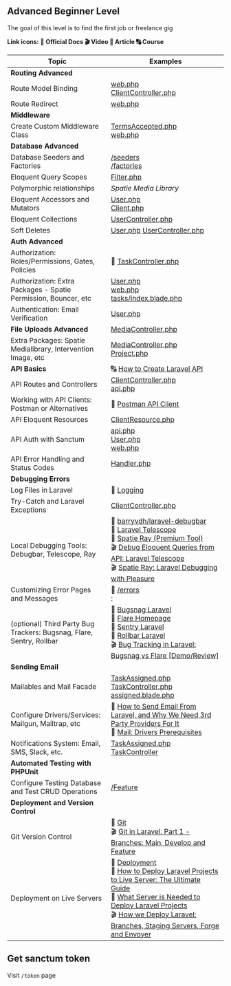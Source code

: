 ## Advanced Beginner Level
The goal of this level is to find the first job or freelance gig

__Link icons: :book: Official Docs :clapper: Video :page_facing_up: Article :capital_abcd: Course__ 

| Topic | Examples |
| ----- | ----- |
| **Routing Advanced** ||
| Route Model Binding | [web.php](https://github.com/LaravelDaily/Laravel-Roadmap-Advanced-Beginner-Roadmap/blob/main/routes/web.php#L26) <br> [ClientController.php](https://github.com/LaravelDaily/Laravel-Roadmap-Advanced-Beginner-Roadmap/blob/main/app/Http/Controllers/ClientController.php#L38) <br>|
| Route Redirect |[web.php](https://github.com/LaravelDaily/Laravel-Roadmap-Advanced-Beginner-Roadmap/blob/main/routes/web.php#L16) <br>|
| **Middleware** ||
| Create Custom Middleware Class | [TermsAccepted.php](https://github.com/LaravelDaily/Laravel-Roadmap-Advanced-Beginner-Roadmap/blob/main/app/Http/Middleware/TermsAccepted.php) <br> [web.php](https://github.com/LaravelDaily/Laravel-Roadmap-Advanced-Beginner-Roadmap/blob/main/routes/web.php#L23)|
| **Database Advanced** ||
| Database Seeders and Factories | [/seeders](https://github.com/LaravelDaily/Laravel-Roadmap-Advanced-Beginner-Roadmap/tree/main/database/seeders) <br> [/factories](https://github.com/LaravelDaily/Laravel-Roadmap-Advanced-Beginner-Roadmap/tree/main/database/factories) <br>|
| Eloquent Query Scopes | [Filter.php](https://github.com/LaravelDaily/Laravel-Roadmap-Advanced-Beginner-Roadmap/blob/main/app/Traits/Filter.php#L7) <br>|
| Polymorphic relationships | _Spatie Media Library_ <br>|
| Eloquent Accessors and Mutators | [User.php](https://github.com/LaravelDaily/Laravel-Roadmap-Advanced-Beginner-Roadmap/blob/main/app/Models/User.php#L58) <br> [Client.php](https://github.com/LaravelDaily/Laravel-Roadmap-Advanced-Beginner-Roadmap/blob/main/app/Models/Client.php#L23) |
| Eloquent Collections | [UserController.php](https://github.com/LaravelDaily/Laravel-Roadmap-Advanced-Beginner-Roadmap/blob/main/app/Http/Controllers/UserController.php#L20) <br>|
| Soft Deletes | [User.php](https://github.com/LaravelDaily/Laravel-Roadmap-Advanced-Beginner-Roadmap/blob/main/app/Models/User.php#L15) [UserController.php](https://github.com/LaravelDaily/Laravel-Roadmap-Advanced-Beginner-Roadmap/blob/main/app/Http/Controllers/UserController.php#L21)
| **Auth Advanced** ||
| Authorization: Roles/Permissions, Gates, Policies |:book: [TaskController.php](https://github.com/LaravelDaily/Laravel-Roadmap-Advanced-Beginner-Roadmap/blob/main/app/Http/Controllers/TaskController.php#L81) <br>|
| Authorization: Extra Packages - Spatie Permission, Bouncer, etc | [User.php](https://github.com/LaravelDaily/Laravel-Roadmap-Advanced-Beginner-Roadmap/blob/main/app/Models/User.php#L15) <br> [web.php](https://github.com/LaravelDaily/Laravel-Roadmap-Advanced-Beginner-Roadmap/blob/main/routes/web.php#L25) <br> [tasks/index.blade.php](https://github.com/LaravelDaily/Laravel-Roadmap-Advanced-Beginner-Roadmap/blob/main/resources/views/tasks/index.blade.php#L56) <br>
| Authentication: Email Verification | [User.php](https://github.com/LaravelDaily/Laravel-Roadmap-Advanced-Beginner-Roadmap/blob/main/app/Models/User.php#L13) <br>|
| **File Uploads Advanced** | [MediaController.php](https://github.com/LaravelDaily/Laravel-Roadmap-Advanced-Beginner-Roadmap/blob/main/app/Http/Controllers/MediaController.php#L14) <br>
| Extra Packages: Spatie Medialibrary, Intervention Image, etc | [MediaController.php](https://github.com/LaravelDaily/Laravel-Roadmap-Advanced-Beginner-Roadmap/blob/main/app/Http/Controllers/MediaController.php) <br> [Project.php](https://github.com/LaravelDaily/Laravel-Roadmap-Advanced-Beginner-Roadmap/blob/main/app/Models/Project.php#L12) <br>|
| **API Basics** |:capital_abcd: [How to Create Laravel API](https://laraveldaily.teachable.com/p/how-to-create-laravel-api) <br>|
| API Routes and Controllers | [ClientController.php](https://github.com/LaravelDaily/Laravel-Roadmap-Advanced-Beginner-Roadmap/blob/main/app/Http/Controllers/Api/ClientController.php) <br> [api.php](https://github.com/LaravelDaily/Laravel-Roadmap-Advanced-Beginner-Roadmap/blob/main/routes/api.php#L21) <br>|
| Working with API Clients: Postman or Alternatives |:book: [Postman API Client](https://www.postman.com/product/api-client/) <br>|
| API Eloquent Resources | [ClientResource.php](https://github.com/LaravelDaily/Laravel-Roadmap-Advanced-Beginner-Roadmap/blob/main/app/Http/Resources/ClientResource.php) <br>|
| API Auth with Sanctum | [api.php](https://github.com/LaravelDaily/Laravel-Roadmap-Advanced-Beginner-Roadmap/blob/main/routes/api.php#L21) <br> [User.php](https://github.com/LaravelDaily/Laravel-Roadmap-Advanced-Beginner-Roadmap/blob/main/app/Models/User.php#L15) <br> [web.php](https://github.com/LaravelDaily/Laravel-Roadmap-Advanced-Beginner-Roadmap/blob/main/routes/web.php#L46) <br>|
| API Error Handling and Status Codes | [Handler.php](https://github.com/LaravelDaily/Laravel-Roadmap-Advanced-Beginner-Roadmap/blob/main/app/Exceptions/Handler.php#L37) <br>
| **Debugging Errors** ||
| Log Files in Laravel |:book: [Logging](https://laravel.com/docs/8.x/logging) <br>|
| Try-Catch and Laravel Exceptions | [ClientController.php](https://github.com/LaravelDaily/Laravel-Roadmap-Advanced-Beginner-Roadmap/blob/main/app/Http/Controllers/ClientController.php#L55) <br>|
| Local Debugging Tools: Debugbar, Telescope, Ray |:book: [barryvdh/laravel-debugbar](https://github.com/barryvdh/laravel-debugbar) <br>:book: [Laravel Telescope](https://laravel.com/docs/8.x/telescope) <br>:book: [Spatie Ray (Premium Tool)](https://myray.app/) <br>:clapper: [Debug Eloquent Queries from API: Laravel Telescope](https://www.youtube.com/watch?v=SR3RzIfeozI) <br>:clapper: [Spatie Ray: Laravel Debugging with Pleasure](https://www.youtube.com/watch?v=n4pMxyAXeqY) <br>|
| Customizing Error Pages and Messages |:book: [/errors](https://github.com/LaravelDaily/Laravel-Roadmap-Advanced-Beginner-Roadmap/tree/main/resources/views/errors) <br>:
| (optional) Third Party Bug Trackers: Bugsnag, Flare, Sentry, Rollbar |:book: [Bugsnag Laravel](https://docs.bugsnag.com/platforms/php/laravel/) <br>:book: [Flare Homepage](https://flareapp.io/) <br>:book: [Sentry Laravel](https://docs.sentry.io/platforms/php/guides/laravel/) <br>:book: [Rollbar Laravel](https://docs.rollbar.com/docs/laravel) <br>:clapper: [Bug Tracking in Laravel: Bugsnag vs Flare [Demo/Review]](https://www.youtube.com/watch?v=88UqUXhWwGA) <br>|
| **Sending Email** ||
| Mailables and Mail Facade | [TaskAssigned.php](https://github.com/LaravelDaily/Laravel-Roadmap-Advanced-Beginner-Roadmap/blob/main/app/Mail/TaskAssigned.php) <br> [TaskController.php](https://github.com/LaravelDaily/Laravel-Roadmap-Advanced-Beginner-Roadmap/blob/main/app/Http/Controllers/TaskController.php#L41) <br> [assigned.blade.php](https://github.com/LaravelDaily/Laravel-Roadmap-Advanced-Beginner-Roadmap/blob/main/resources/views/emails/taks/assigned.blade.php)|
| Configure Drivers/Services: Mailgun, Mailtrap, etc |:page_facing_up: [How to Send Email From Laravel, and Why We Need 3rd Party Providers For It](https://laraveldaily.com/how-to-send-email-from-laravel-and-why-we-need-3rd-party-providers-for-it/) <br>:book: [Mail: Drivers Prerequisites](https://laravel.com/docs/8.x/mail#driver-prerequisites) <br>|
| Notifications System: Email, SMS, Slack, etc. | [TaskAssigned.php](https://github.com/LaravelDaily/Laravel-Roadmap-Advanced-Beginner-Roadmap/blob/main/app/Notifications/TaskAssigned.php) <br> [TaskController](https://github.com/LaravelDaily/Laravel-Roadmap-Advanced-Beginner-Roadmap/blob/main/app/Http/Controllers/TaskController.php#L37) |
| **Automated Testing with PHPUnit** ||
| Configure Testing Database and Test CRUD Operations | [/Feature](https://github.com/LaravelDaily/Laravel-Roadmap-Advanced-Beginner-Roadmap/tree/main/tests/Feature) <br>|
| **Deployment and Version Control** ||
| Git Version Control |:book: [Git](https://git-scm.com/) <br>:clapper: [Git in Laravel. Part 1 - Branches: Main, Develop and Feature](https://www.youtube.com/watch?v=AmScEC-_72I) <br>|
| Deployment on Live Servers |:book: [Deployment](https://laravel.com/docs/8.x/deployment) <br>:page_facing_up: [How to Deploy Laravel Projects to Live Server: The Ultimate Guide](https://laraveldaily.com/how-to-deploy-laravel-projects-to-live-server-the-ultimate-guide/) <br>:page_facing_up: [What Server is Needed to Deploy Laravel Projects](https://laraveldaily.com/what-server-is-needed-to-deploy-laravel-projects/) <br>:clapper: [How we Deploy Laravel: Branches, Staging Servers, Forge and Envoyer](https://www.youtube.com/watch?v=8DVuVftFZcQ) <br>|


## Get sanctum token

Visit `/token` page
